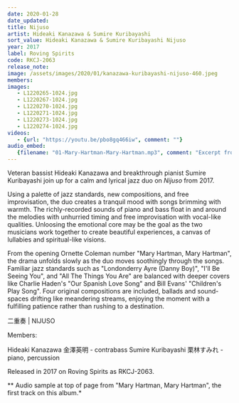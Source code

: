 ```yaml
---
date: 2020-01-28
date_updated: 
title: Nijuso
artist: Hideaki Kanazawa & Sumire Kuribayashi
sort_value: Hideaki Kanazawa & Sumire Kuribayashi Nijuso
year: 2017
label: Roving Spirits
code: RKCJ-2063
release_note: 
image: /assets/images/2020/01/kanazawa-kuribayashi-nijuso-460.jpeg
members:
images: 
   - L1220265-1024.jpg
   - L1220267-1024.jpg
   - L1220270-1024.jpg
   - L1220271-1024.jpg
   - L1220273-1024.jpg
   - L1220274-1024.jpg
videos: 
   - {url: "https://youtu.be/pbo8gq466iw", comment: ""}
audio_embed:
   {filename: "01-Mary-Hartman-Mary-Hartman.mp3", comment: "Excerpt from \"Mary Hartman, Mary Hartman\", the first track on this album:"}
---
```


Veteran bassist Hideaki Kanazawa and breakthrough pianist Sumire Kuribayashi join up for a calm and lyrical jazz duo on *Nijuso* from 2017.

Using a palette of jazz standards, new compositions, and free improvisation, the duo creates a tranquil mood with songs brimming with warmth. The richly-recorded sounds of piano and bass float in and around the melodies with unhurried timing and free improvisation with vocal-like qualities. Unloosing the emotional core may be the goal as the two musicians work together to create beautiful experiences, a canvas of lullabies and spiritual-like visions.

From the opening Ornette Coleman number "Mary Hartman, Mary Hartman", the drama unfolds slowly as the duo moves soothingly through the songs. Familiar jazz standards such as "Londonderry Ayre (Danny Boy)", "I'll Be Seeing You", and "All The Things You Are" are balanced with deeper covers like Charlie Haden's "Our Spanish Love Song" and Bill Evans' "Children's Play Song". Four original compositions are included, ballads and sound-spaces drifting like meandering streams, enjoying the moment with a fulfilling patience rather than rushing to a destination.

二重奏 | NIJUSO

Members:

Hideaki Kanazawa 金澤英明 - contrabass
Sumire Kuribayashi 栗林すみれ - piano, percussion

Released in 2017 on Roving Spirits as RKCJ-2063.


** Audio sample at top of page from "Mary Hartman, Mary Hartman", the first track on this album.*
